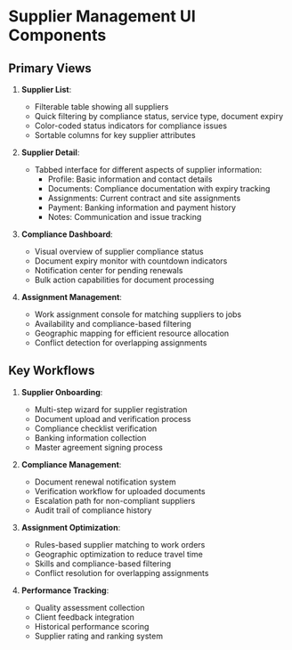 
# Supplier Management UI Components

## Primary Views
1. **Supplier List**:
   - Filterable table showing all suppliers
   - Quick filtering by compliance status, service type, document expiry
   - Color-coded status indicators for compliance issues
   - Sortable columns for key supplier attributes

2. **Supplier Detail**:
   - Tabbed interface for different aspects of supplier information:
     - Profile: Basic information and contact details
     - Documents: Compliance documentation with expiry tracking
     - Assignments: Current contract and site assignments
     - Payment: Banking information and payment history
     - Notes: Communication and issue tracking

3. **Compliance Dashboard**:
   - Visual overview of supplier compliance status
   - Document expiry monitor with countdown indicators
   - Notification center for pending renewals
   - Bulk action capabilities for document processing

4. **Assignment Management**:
   - Work assignment console for matching suppliers to jobs
   - Availability and compliance-based filtering
   - Geographic mapping for efficient resource allocation
   - Conflict detection for overlapping assignments

## Key Workflows
1. **Supplier Onboarding**:
   - Multi-step wizard for supplier registration
   - Document upload and verification process
   - Compliance checklist verification
   - Banking information collection
   - Master agreement signing process

2. **Compliance Management**:
   - Document renewal notification system
   - Verification workflow for uploaded documents
   - Escalation path for non-compliant suppliers
   - Audit trail of compliance history

3. **Assignment Optimization**:
   - Rules-based supplier matching to work orders
   - Geographic optimization to reduce travel time
   - Skills and compliance-based filtering
   - Conflict resolution for overlapping assignments

4. **Performance Tracking**:
   - Quality assessment collection
   - Client feedback integration
   - Historical performance scoring
   - Supplier rating and ranking system
